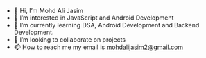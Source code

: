 - 👋 Hi, I’m Mohd Ali Jasim
- 👀 I’m interested in JavaScript and Android Development
- 🌱 I’m currently learning DSA, Android Development and Backend Development.
- 💞️ I’m looking to collaborate on projects
- 📫 How to reach me my email is mohdalijasim2@gmail.com

<!---
JasimDAce/JasimDAce is a ✨ special ✨ repository because its `README.md` (this file) appears on your GitHub profile.
You can click the Preview link to take a look at your changes.
--->

